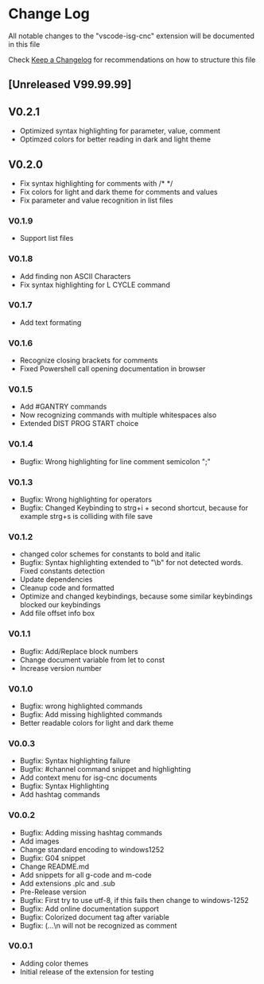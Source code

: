 # Change Log

All notable changes to the "vscode-isg-cnc" extension will be documented in this file

Check [Keep a Changelog](http://keepachangelog.com/) for recommendations on how to structure this file


## [Unreleased V99.99.99]

## V0.2.1
- Optimized syntax highlighting for parameter, value, comment
- Optimzed colors for better reading in dark and light theme

## V0.2.0
- Fix syntax highlighting for comments with /* */
- Fix colors for light and dark theme for comments and values
- Fix parameter and value recognition in list files

### V0.1.9
- Support list files
  
### V0.1.8
- Add finding non ASCII Characters
- Fix syntax highlighting for L CYCLE command

### V0.1.7
- Add text formating

### V0.1.6
- Recognize closing brackets for comments
- Fixed Powershell call opening documentation in browser

### V0.1.5

- Add #GANTRY commands
- Now recognizing commands with multiple whitespaces also
- Extended DIST PROG START choice

### V0.1.4

- Bugfix: Wrong highlighting for line comment semicolon ";"

### V0.1.3

- Bugfix: Wrong highlighting for operators
- Bugfix: Changed Keybinding to strg+i + second shortcut, because for example strg+s is colliding with file save

### V0.1.2

- changed color schemes for constants to bold and italic
- Bugfix: Syntax highlighting extended to "\\b" for not detected words. Fixed constants detection
- Update dependencies
- Cleanup code and formatted
- Optimize and changed keybindings, because some similar keybindings blocked our keybindings
- Add file offset info box

### V0.1.1

- Bugfix: Add/Replace block numbers
- Change document variable from let to const
- Increase version number

### V0.1.0

- Bugfix: wrong highlighted commands
- Bugfix: Add missing highlighted commands
- Better readable colors for light and dark theme

### V0.0.3

- Bugfix: Syntax highlighting failure
- Bugfix: #channel command snippet and highlighting
- Add context menu for isg-cnc documents
- Bugfix: Syntax Highlighting
- Add hashtag commands

### V0.0.2

- Bugfix: Adding missing hashtag commands
- Add images
- Change standard encoding to windows1252
- Bugfix: G04 snippet
- Change README.md
- Add snippets for all g-code and m-code
- Add extensions .plc and .sub
- Pre-Release version
- Bugfix: First try to use utf-8, if this fails then change to windows-1252
- Bugfix: Add online documentation support
- Bugfix: Colorized document tag after variable
- Bugfix: (...\n will not be recognized as comment

### V0.0.1

- Adding color themes
- Initial release of the extension for testing
